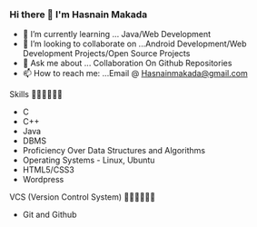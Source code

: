 ### Hi there 👋 I'm Hasnain Makada

- 🌱 I’m currently learning ... Java/Web Development
- 👯 I’m looking to collaborate on ...Android Development/Web Development Projects/Open Source Projects
- 💬 Ask me about ... Collaboration On Github Repositories
- 📫 How to reach me: ...Email @ Hasnainmakada@gmail.com

Skills 👩‍💻👩‍💻👩‍💻
- C
- C++
- Java
- DBMS
- Proficiency Over Data Structures and Algorithms
- Operating Systems - Linux, Ubuntu
- HTML5/CSS3
- Wordpress

VCS (Version Control System) 👩‍💻👩‍💻👩‍💻
- Git and Github
